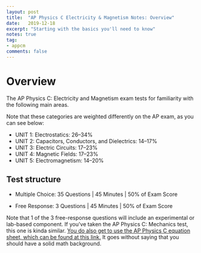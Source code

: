 ```yaml
---
layout: post
title:  "AP Physics C Electricity & Magnetism Notes: Overview"
date:   2019-12-18
excerpt: "Starting with the basics you'll need to know"
notes: true
tag:
- appcm
comments: false
---
```


# Overview

The AP Physics C: Electricity and Magnetism exam tests for familiarity with the following main areas.

Note that these categories are weighted differently on the AP exam, as you can see below:

- UNIT 1: Electrostatics: 26–34%
- UNIT 2: Capacitors, Conductors, and Dielectrics: 14–17%
- UNIT 3: Electric Circuits: 17–23%
- UNIT 4: Magnetic Fields: 17–23%
- UNIT 5: Electromagnetism: 14–20%

## Test structure

- Multiple Choice: 35 Questions | 45 Minutes | 50% of Exam Score

- Free Response: 3 Questions | 45 Minutes | 50% of Exam Score

Note that 1 of the 3 free-response questions will include an experimental or lab-based component.
If you've taken the AP Physics C: Mechanics test, this one is kinda similar. [You do also get to use the AP Physics C equation sheet, which can be found at this link.](https://secure-media.collegeboard.org/digitalServices/pdf/ap/physics-c-tables-and-equations-list.pdf) It goes without saying that you should have a solid math background.




